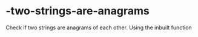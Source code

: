 # -two-strings-are-anagrams
 Check if two strings are anagrams of each other. Using the inbuilt function
